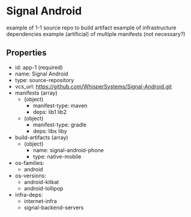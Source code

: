 # Signal Android
example of 1-1 source repo to build artifact
example of infrastructure dependencies
example (artificial) of multiple manifests (not necessary?)

## Properties

- id: app-1 (required)
- name: Signal Android
- type: source-repository
- vcs_url: https://github.com/WhisperSystems/Signal-Android.git
- manifests (array)
  - (object)
    - manifest-type: maven
    - deps: lib1 lib2
  - (object)
    - manifest-type: gradle
    - deps: libx liby
- build-artifacts (array)
  - (object)
    - name: signal-android-phone
    - type: native-mobile
- os-families: 
  - android
- os-versions: 
  - android-kitkat
  - android-lollipop
- infra-deps:
  - internet-infra
  - signal-backend-servers
